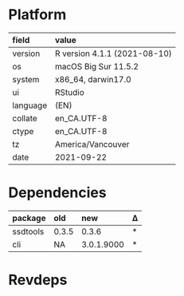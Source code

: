 # Platform

|field    |value                        |
|:--------|:----------------------------|
|version  |R version 4.1.1 (2021-08-10) |
|os       |macOS Big Sur 11.5.2         |
|system   |x86_64, darwin17.0           |
|ui       |RStudio                      |
|language |(EN)                         |
|collate  |en_CA.UTF-8                  |
|ctype    |en_CA.UTF-8                  |
|tz       |America/Vancouver            |
|date     |2021-09-22                   |

# Dependencies

|package  |old   |new        |Δ  |
|:--------|:-----|:----------|:--|
|ssdtools |0.3.5 |0.3.6      |*  |
|cli      |NA    |3.0.1.9000 |*  |

# Revdeps

